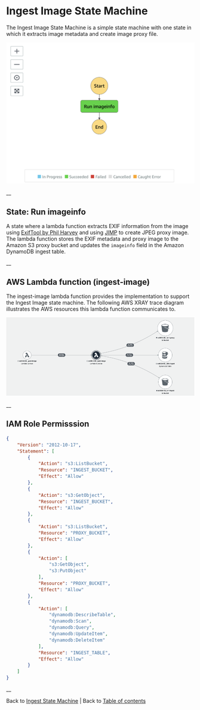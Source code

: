# Ingest Image State Machine

The Ingest Image State Machine is a simple state machine with one state in which it extracts image metadata and create image proxy file.

![Image Ingest state machine](../../../../deployment/tutorials/images/ingest-image-state-machine.png)

__

## State: Run imageinfo
A state where a lambda function extracts EXIF information from the image using [ExifTool by Phil Harvey](https://github.com/exiftool/exiftool) and using [JIMP](https://github.com/oliver-moran/jimp) to create JPEG proxy image. The lambda function stores the EXIF metadata and proxy image to the Amazon S3 proxy bucket and updates the ```imageinfo``` field in the Amazon DynamoDB ingest table.

__

## AWS Lambda function (ingest-image)
The ingest-image lambda function provides the implementation to support the Ingest Image state machine. The following AWS XRAY trace diagram illustrates the AWS resources this lambda function communicates to.

![Ingest Image Lambda function](../../../../deployment/tutorials/images/ingest-image-lambda.png)

__

## IAM Role Permisssion

```json
{
    "Version": "2012-10-17",
    "Statement": [
        {
            "Action": "s3:ListBucket",
            "Resource": "INGEST_BUCKET",
            "Effect": "Allow"
        },
        {
            "Action": "s3:GetObject",
            "Resource": "INGEST_BUCKET",
            "Effect": "Allow"
        },
        {
            "Action": "s3:ListBucket",
            "Resource": "PROXY_BUCKET",
            "Effect": "Allow"
        },
        {
            "Action": [
                "s3:GetObject",
                "s3:PutObject"
            ],
            "Resource": "PROXY_BUCKET",
            "Effect": "Allow"
        },
        {
            "Action": [
                "dynamodb:DescribeTable",
                "dynamodb:Scan",
                "dynamodb:Query",
                "dynamodb:UpdateItem",
                "dynamodb:DeleteItem"
            ],
            "Resource": "INGEST_TABLE",
            "Effect": "Allow"
        }
    ]
}
```

__

Back to [Ingest State Machine](../main/README.md) | Back to [Table of contents](../../../../README.md#table-of-contents)
